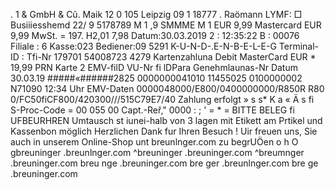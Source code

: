 . 1 & GmbH & Cũ. Maik 12 0 105 Leipzig 09 1 18777 . Raömann LYMF: □ Busiiiesshemd 22/ 9 5178789 M 1 ,9 SMMME M 1 EUR 9,99 Mastercard EUR 9,99 MwSt. = 197. H2,01 7,98 Datum:30.03.2019 2 : 12:35:22 B : 00076 Filiale : 6 Kasse:023 Bediener:09 5291 K-U-N-D-.E-N-B-E-L-E-G Terminal-ID : Tfi-Nr 179701 54008723 4279 Kartenzahluna Debit MasterCard EUR * 19,99 PRN Karte 2 EMV-filD VU-Nr fi lDPara Genehmlaunas-Nr Datum 30.03.19 #####«######2825 0000000041010 11455025 0100000002 N71090 12:34 Uhr EMV-Daten 0000048000/E800/0400000000/R850R R80 0/FC50fiCF800/420300///515C79E7/40 Zahlung erfolgt » s s* K a « Ä s fi S-Proc-Code = 00 055 00 Capt.-Reř," 0000 : ; ' = * = BITTE BELEG fi UFBEURHREN Umtausch st iunei-halb von 3 lagen mit Etikett am Prtikel und Kassenbon möglich Herzlichen Dank fur Ihren Besuch ! Uir freuen uns, Sie auch in unserem Online-Shop unt breunlnger.com zu begrUÖen o h O gbreuninger .breunlnger.com ^breuninger .breuninger.com ^breumnger .breuninger.com breu nge .breuninger.com bre ger .breunlnger.com bre ge .breuninger.com